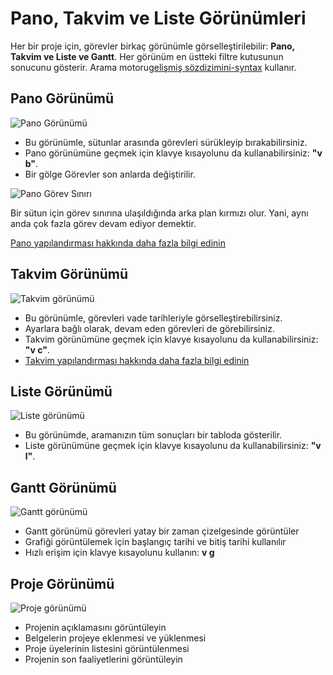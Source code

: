 Pano, Takvim ve Liste Görünümleri
==============================

Her bir proje için, görevler birkaç görünümle görselleştirilebilir: **Pano, Takvim ve Liste ve Gantt**.
Her görünüm en üstteki filtre kutusunun sonucunu gösterir.
Arama motoru[gelişmiş sözdizimini-syntax](search.markdown) kullanır.

Pano Görünümü
----------

![Pano Görünümü](screenshots/board-view.png)

- Bu görünümle, sütunlar arasında görevleri sürükleyip bırakabilirsiniz.
- Pano görünümüne geçmek için klavye kısayolunu da kullanabilirsiniz: **"v b"**.
- Bir gölge Görevler son anlarda değiştirilir.

![Pano Görev Sınırı](screenshots/board-task-limit.png)

Bir sütun için görev sınırına ulaşıldığında arka plan kırmızı olur. Yani, aynı anda çok fazla görev devam ediyor demektir.

[Pano yapılandırması hakkında daha fazla bilgi edinin](board-configuration.markdown)

Takvim Görünümü
--------------

![Takvim görünümü](screenshots/calendar-view.png)

- Bu görünümle, görevleri vade tarihleriyle görselleştirebilirsiniz.
- Ayarlara bağlı olarak, devam eden görevleri de görebilirsiniz.
- Takvim görünümüne geçmek için klavye kısayolunu da kullanabilirsiniz: **"v c"**.
- [Takvim yapılandırması hakkında daha fazla bilgi edinin](calendar-configuration.markdown)

Liste Görünümü
---------

![Liste görünümü](screenshots/list-view.png)

- Bu görünümde, aramanızın tüm sonuçları bir tabloda gösterilir.
- Liste görünümüne geçmek için klavye kısayolunu da kullanabilirsiniz:  **"v l"**.

Gantt Görünümü
----------

![Gantt görünümü](screenshots/gantt-view.png)

- Gantt görünümü görevleri yatay bir zaman çizelgesinde görüntüler
- Grafiği görüntülemek için başlangıç tarihi ve bitiş tarihi kullanılır
- Hızlı erişim için klavye kısayolunu kullanın: **v g**

Proje Görünümü
----------------

![Proje görünümü](screenshots/project-view.png)

- Projenin açıklamasını görüntüleyin
- Belgelerin projeye eklenmesi ve yüklenmesi
- Proje üyelerinin listesini görüntülenmesi
- Projenin son faaliyetlerini görüntüleyin

